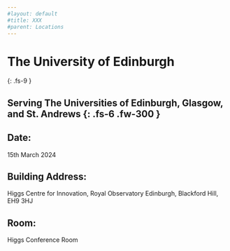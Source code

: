 ```yaml
---
#layout: default
#title: XXX
#parent: Locations
---
```


# The University of Edinburgh
{: .fs-9 }

Serving The Universities of Edinburgh, Glasgow, and St. Andrews
{: .fs-6 .fw-300 }
---

## Date:
15th March 2024

## Building Address:
Higgs Centre for Innovation, Royal Observatory Edinburgh, Blackford Hill, EH9 3HJ

## Room:
Higgs Conference Room